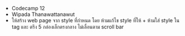 - Codecamp 12
- Wipada Thanawattanawut
- ให้สร้าง web page จาก style ที่กำหนด โดย ห้ามแก้ไข style ที่ให้ + ห้ามใส่ style ใน tag และ ตรึง 5 กล่องเล็กตรงกลาง ไม่เลื่อนตาม scroll bar